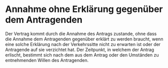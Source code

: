 # Annahme ohne Erklärung gegenüber dem Antragenden

Der Vertrag kommt durch die Annahme des Antrags zustande, ohne dass die Annahme dem Antragenden gegenüber erklärt zu werden braucht, wenn eine solche Erklärung nach der Verkehrssitte nicht zu erwarten ist oder der Antragende auf sie verzichtet hat. Der Zeitpunkt, in welchem der Antrag erlischt, bestimmt sich nach dem aus dem Antrag oder den Umständen zu entnehmenden Willen des Antragenden.